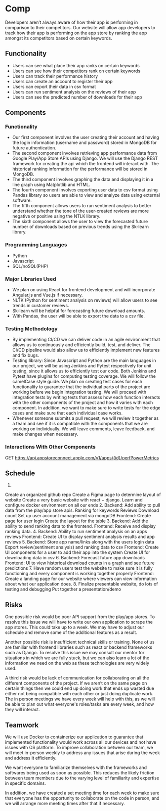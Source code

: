 # Comp

Developers aren’t always aware of how their app is performing in comparison to their competitors. Our website will allow app developers to track how their app is performing on the app store by ranking the app amongst its competitors based on certain keywords. 

## Functionality
- Users can see what place their app ranks on certain keywords
- Users can see how their competitors rank on certain keywords
- Users can track their performance history
- Users can create an account to register their app
- Users can export their data in csv format
- Users can run sentiment analysis on the reviews of their app
- Users can see the predicted number of downloads for their app

## Components

### Functionality
- Our first component involves the user creating their account and having the login information (username and password) stored in MongoDB for future authentication.
- The second component involves retrieving app performance data from Google Play/App Store APIs using Django. We will use the Django REST framework for creating the api which the frontend will interact with. The historical ranking information for the performance will be stored in MongoDB.
- The third component involves graphing the data and displaying it in a line graph using Matplotlib and HTML.
- The fourth component involves exporting user data to csv format using Pandas library so users are able to view and analyze data using external software.
- The fifth component allows users to run sentiment analysis to better understand whether the tone of the user-created reviews are more negative or positive using the NTLK library.
- The sixth component allows the user to view the forecasted future number of downloads based on previous trends using the Sk-learn library.

### Programming Languages
- Python
- Javascript
- SQL/noSQL(PHP)

### Major Libraries Used
- We plan on using React for frontend development and will incorporate Angular.js and Vue.js if necessary.
- NLTK (Python for sentiment analysis on reviews) will allow users to see trends in customer reviews.
- Sk-learn will be helpful for forecasting future download amounts.
- With Pandas, the user will be able to export the data to a csv file.

### Testing Methodology
- By implementing CI/CD we can deliver code in an agile environment that allows us to continuously and efficiently build, test, and deliver. The CI/CD pipeline would also allow us to efficiently implement new features and fix bugs.
- Testing library: Since Javascript and Python are the main languages in our project, we will be using Jenkins and Pytest respectively for unit testing, since it allows us to efficiently test our code. Both Jenkins and Pytest have plugins for computing testing coverage. We will follow the camelCase style guide. We plan on creating test cases for each functionality to guarantee that the individual parts of the project are working before we begin integration testing. We will proceed with integration tests by writing tests that assess how each function interacts with the other components of the project and how it varies with each component. In addition, we want to make sure to write tests for the edge cases and make sure that each individual case works. 
- Whenever someone submits a pull request, we will review it together as a team and see if it is compatible with the components that we are working on individually. We will leave comments, leave feedback, and make changes when necessary. 

### Interactions With Other Components
GET https://api.appstoreconnect.apple.com/v1/apps/{id}/perfPowerMetrics

## Schedule
1.
Create an organized github repo
Create a Figma page to determine layout of website
Create a very basic website with react + django.
Learn and configure docker environment on all our ends
2.
Backend:
Add ability to pull data from the play/app store apis.
Ranking for keywords
Reviews
Download count
Set up user account management via mongoDB
Frontend:
Create page for user login
Create the layout for the table
3.
Backend:
Add the ability to send ranking data to the frontend.
Frontend:
Receive and display ranking data.
4.
Backend:
Ability to run sentiment analysis on an apps reviews
Frontend:
Create UI to display sentiment analysis results and app reviews
5.
Backend:
Store app name/links along with the users login data
Export review(sentiment analysis) and ranking data to csv
Frontend:
Create UI components for a user to add their app into the system
Create UI for downloading data in csv
6.
Backend:
Forecast future app downloads
Frontend:
UI to view historical download counts in a graph and see future predictions
7.
Have random users test the website to make sure it is fully functioning and every component is working together properly
Frontend:
Create a landing page for our website where viewers can view information about what our application does.
8.
Finalize presentable website, do lots of testing and debugging
Put together a presentation/demo

## Risks
One possible risk would be poor API support from the play/app stores. To resolve this issue we will have to write our own application to scrape the app stores. This could take up to a week. We may have to adjust our schedule and remove some of the additional features as a result.

Another possible risk is insufficient technical skills or training. None of us are familiar with frontend libraries such as react or backend frameworks such as Django. To resolve this issue we may consult our mentor for situations in which we are fully stuck, but we can also learn a lot of the information we need on the web as these technologies are very widely used.

A third risk would be lack of communication for collaborating on all the different components of the project. If we aren’t on the same page on certain things then we could end up doing work that ends up wasted due either not being compatible with each other or just doing duplicate work. The in person meetings we have every week will help with this, as we will be able to plan out what everyone's roles/tasks are every week, and how they will interact. 

## Teamwork
We will use Docker to containerize our application to guarantee that implemented functionality would work across all our devices and not have issues with OS platform. To improve collaboration between our team, we will meet in-person weekly to address any issues that arise during the week and address it efficiently.

We want everyone to familiarize themselves with the frameworks and softwares being used as soon as possible. This reduces the likely friction between team members due to the varying level of familiarity and expertise in specific domains.

In addition, we have created a set meeting time for each week to make sure that everyone has the opportunity to collaborate on the code in person, and we will arrange more meeting times after that if necessary.



